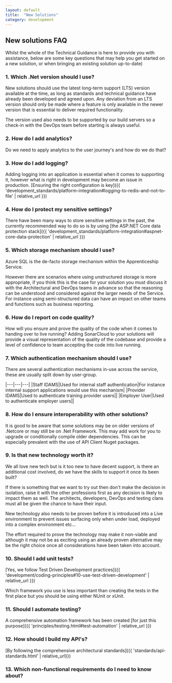 ```yaml
---
layout: default
title:  "New Solutions"
category: development
---
```


## New solutions FAQ

Whilst the whole of the Technical Guidance is here to provide you with assistance, below are some key questions that may help you get started on a new solution, or when bringing an existing solution up-to-date)

### 1. Which .Net version should I use?

New solutions should use the latest long-term support (LTS) version available at the time, as long as standards and technical guidance have already been developed and agreed upon. Any deviation from an LTS version should only be made where a feature is only available in the newer version that is essential to deliver required functionality.

The version used also needs to be supported by our build servers so a check-in with the DevOps team before starting is always useful.

### 2. How do I add analytics?

Do we need to apply analytics to the user journey's and how do we do that?

### 3. How do I add logging?

Adding logging into an application is essential when it comes to supporting it, however what is right in development may become an issue in production. [Ensuring the right configuration is key]({{ 'development_standards/platform-integration#logging-to-redis-and-not-to-file' | relative_url }})

### 4. How do I protect my sensitive settings?

There have been many ways to store sensitive settings in the past, the currently recommended way to do so is by using [the ASP.NET Core data protection stack]({{ 'development_standards/platform-integration#aspnet-core-data-protection' | relative_url }})

### 5. Which storage mechanism should I use?

Azure SQL is the de-facto storage mechanism within the Apprenticeship Service.

However there are scenarios where using unstructured storage is more appropriate, if you think this is the case for your solution you must discuss it with the Architectural and DevOps teams in advance so that the reasoning can be understood and considered against the larger needs of the Service. For instance using semi-structured data can have an impact on other teams and functions such as business reporting.

### 6. How do I report on code quality?

How will you ensure and prove the quality of the code when it comes to handing over to live running?
Adding SonarCloud to your solutions will provide a visual representation of the quality of the codebase and provide a level of confidence to team accepting the code into live running.

### 7. Which authentication mechanism should I use?

There are several authentication mechanisms in-use across the service, these are usually split down by user-group.

|---|---|---|
|Staff IDAMS|Used for internal staff authentication|For instance internal support applications would use this mechanism|
|Provider IDAMS|Used to authenticate training provider users||
|Employer User|Used to authenticate employer users||

### 8. How do I ensure interoperability with other solutions?

It is good to be aware that some solutions may be on older versions of .Netcore or may still be on .Net Framework. This may add work for you to upgrade or conditionally compile older dependencies. This can be especially prevalent with the use of API Client Nuget packages.

### 9. Is that new technology worth it?

We all love new tech but is it too new to have decent support, is there an additional cost involved, do we have the skills to support it once its been built?

If there is something that we want to try out then don't make the decision in isolation, raise it with the other professions first as any decision is likely to impact them as well. The architects, developers, DevOps and testing clans must all be given the chance to have their input. 

New technology also needs to be proven before it is introduced into a Live environment to prevent issues surfacing only when under load, deployed into a complex environment etc... 

The effort required to prove the technology may make it non-viable and although it may not be as exciting using an already proven alternative may be the right choice once all considerations have been taken into account.

### 10. Should I add unit tests?

[Yes, we follow Test Driven Development practices]({{ 'development/coding-principles#10-use-test-driven-development' | relative_url }})

Which framework you use is less important than creating the tests in the first place but you should be using either NUnit or xUnit.

### 11. Should I automate testing?

A comprehensive automation framework has been created [for just this purpose]({{ 'principles/testing.html#test-automation' | relative_url }})

### 12. How should I build my API's?

[By following the comprehensive architectural standards]({{ 'standards/api-standards.html' | relative_url}})

### 13. Which non-functional requirements do I need to know about?

